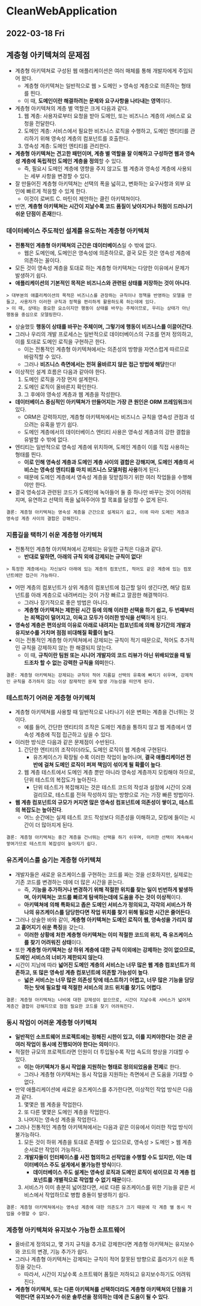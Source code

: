 # CleanWebApplication
## 2022-03-18 Fri

## 계층형 아키텍쳐의 문제점
* 계층형 아키텍쳐로 구성된 웹 애플리케이션은 여러 매체를 통해 개발자에게 주입되어 왔다.
  * 계층형 아키텍쳐는 일반적으로 웹 > 도메인 > 영속성 계층으로 의존하는 형태를 띈다.
  * 이 때, **도메인이란 해결하려는 문제와 요구사항을 나타내는 영역**이다.
* 계층형 아키텍쳐의 계층 별 역할은 크게 다음과 같다.
  1. 웹 계층: 사용자로부터 요청을 받아 도메인, 또는 비즈니스 계층의 서비스로 요청을 전달한다.
  2. 도메인 계층: 서비스에서 필요한 비즈니스 로직을 수행하고, 도메인 엔티티를 관리하기 위해 영속성 계층의 컴포넌트를 호출한다.
  3. 영속성 계층: 도메인 엔티티를 관리한다.
* **계층형 아키텍쳐는 견고한 패턴이며, 계층 별 역할을 잘 이해하고 구성하면 웹과 영속성 계층에 독립적인 도메인 계층을 정의**할 수 있다.
  * 즉, 필요시 도메인 계층에 영향을 주지 않고도 웹 계층과 영속성 계층에 사용되는 세부 사항을 변경할 수 있다.
* 잘 만들어진 계층형 아키텍쳐는 선택의 폭을 넓히고, 변화하는 요구사항과 외부 요인에 빠르게 적응할 수 있게 한다.
  * 이것이 로버트 C. 마틴이 제안하는 클린 아키텍쳐이다.
* 반면, **계층형 아키텍쳐는 시간이 지날수록 코드 품질이 낮아지거나 허점이 드러나기 쉬운 단점이 존재**한다.

### 데이터베이스 주도적인 설계를 유도하는 계층형 아키텍쳐
* **전통적인 계층형 아키텍쳐의 근간은 데이터베이스**일 수 밖에 없다.
  * 웹은 도메인에, 도메인은 영속성에 의존하므로, 결국 모든 것은 영속성 계층에 의존하는 꼴이다.
* 모든 것이 영속성 계층을 토대로 하는 계층형 아키텍쳐는 다양한 이유에서 문제가 발생하기 쉽다.
* **애플리케이션의 기본적인 목적은 비즈니스와 관련된 상태를 저장하는 것이 아니다**.
```
> 대부분의 애플리케이션의 목적은 비즈니스를 관장하는 규칙이나 정책을 반영하는 모델을 만들고, 사용자가 이러한 규칙과 정책을 편리하게 활용하도록 하는데에 있다. 
> 이 때, 상태는 중요한 요소이지만 행동이 상태를 바꾸는 주체이므로, 우리는 상태가 아닌 행동을 중심으로 모델링한다.
```
* 상술했듯 **행동이 상태를 바꾸는 주체이며, 그렇기에 행동이 비즈니스를 이끌어간다**.
* 그러나 우리의 개발 프로세스는 일반적으로 데이터베이스의 구조를 먼저 정의하고, 이를 토대로 도메인 로직을 구현하곤 한다.
  * 이는 전통적인 계층형 아키텍쳐에서는 의존성의 방향을 자연스럽게 따르므로 바람직할 수 있다.
  * 그러나 **비즈니스 측면에서는 전혀 올바르지 않은 접근 방법에 해당**한다!
* 이상적인 설계 흐름은 다음과 같아야 한다.
  1. 도메인 로직을 가장 먼저 설계한다.
  2. 도메인 로직이 올바른지 확인한다.
  3. 그 후에야 영속성 계층과 웹 계층을 작성한다.
* **데이터베이스 중심적인 아키텍쳐가 만들어지는 가장 큰 원인은 ORM 프레임워크**에 있다.
  * ORM은 강력하지만, 계층형 아키텍쳐에서는 비즈니스 규칙을 영속성 관점과 섞으려는 유혹을 받기 쉽다.
  * 도메인 계층에서의 데이터베이스 엔티티 사용은 영속성 계층과의 강한 결합을 유발할 수 밖에 없다.
* 엔티티는 일반적으로 영속성 계층에 위치하며, 도메인 계층이 이를 직접 사용하는 형태를 띈다.
  * **이로 인해 영속성 계층과 도메인 계층 사이의 결합은 강해지며, 도메인 계층의 서비스는 영속성 엔티티를 마치 비즈니스 모델처럼 사용**하게 된다.
  * 때문에 도메인 계층에서 영속성 계층을 뒷받침하기 위한 여러 작업들을 수행해야만 한다.
* 결국 영속성과 관련된 코드가 도메인에 녹아들어 둘 중 하나만 바꾸는 것이 어려워지며, 유연하고 선택의 폭을 넓혀주어야 할 목표를 달성할 수 없게 된다.
```
결론: 계층형 아키텍쳐는 영속성 계층을 근간으로 설계되기 쉽고, 이에 따라 도메인 계층과 영속성 계층 사이의 결합은 강해진다.
```

### 지름길을 택하기 쉬운 계층형 아키텍쳐
* 전통적인 계층형 아키텍쳐에서 강제되는 유일한 규칙은 다음과 같다.
  * **반대로 말하면, 아래의 규칙 외에 강제되는 규칙이 없다**!
```
> 특정한 계층에서는 자신보다 아래에 있는 계층의 컴포넌트, 적어도 같은 계층에 있는 컴포넌트에만 접근이 가능하다.
```
* 어떤 계층의 컴포넌트가 상위 계층의 컴포넌트에 접근할 일이 생긴다면, 해당 컴포넌트를 아래 계층으로 내려버리는 것이 가장 빠르고 깔끔한 해결책이다.
  * 그러나 장기적으로 좋은 방법은 아니다.
  * **계층형 아키텍쳐는 제한된 시간 등에 의해 이러한 선택을 하기 쉽고, 두 번째부터는 죄책감이 덜어지고, 이윽고 모두가 이러한 방식을 선택**하게 된다.
* **영속성 계층은 편의상의 이유로 아래로 내려지는 컴포넌트에 의해 장기간의 개발과 유지보수를 거치며 점점 비대해질 확률이 높다**.
* 이는 전통적인 계층형 아키텍쳐에서 강제되는 규칙이 적기 때문으로, 적어도 추가적인 규칙을 강제하지 않는 한 해결되지 않는다.
  * 이 때, **규칙이란 팀원 또는 시니어 개발자의 코드 리뷰가 아닌 위배되었을 때 빌드조차 할 수 없는 강력한 규칙을 의미**한다.
```
결론: 계층형 아키텍쳐는 강제되는 규칙이 적어 지름길 선택의 유혹에 빠지기 쉬우며, 강제적인 규칙을 추가하지 않는 이상 잠재적인 문제 발생 가능성을 떠안게 된다.
```

### 테스트하기 어려운 계층형 아키텍쳐
* 계층형 아키텍쳐를 사용할 때 일반적으로 나타나기 쉬운 변화는 계층을 건너뛰는 것이다.
  * 예를 들어, 간단한 엔티티의 조작은 도메인 계층을 통하지 않고 웹 계층에서 영속성 계층에 직접 접근하고 싶을 수 있다.
* 이러한 방식은 다음과 같은 문제점이 수반된다.
  1. 간단한 엔티티의 조작이더라도, 도메인 로직이 웹 계층에 구현된다.
     * 유즈케이스가 확장될 수록 이러한 작업이 늘어나며, **결국 애플리케이션 전반에 걸쳐 도메인 로직이 퍼져 책임이 섞이게 될 확률이 높다**.
  2. 웹 계층 테스트에서 도메인 계층 뿐만 아니라 영속성 계층까지 모킹해야 하므로, 단위 테스트의 복잡도가 높아진다.
     * 단위 테스트가 복잡해지는 것은 테스트 코드의 작성과 설정에 시간이 오래걸리므로, 테스트를 전혀 작성하지 않는 방향으로 가는 가장 빠른 방법이다.
* **웹 계층 컴포넌트의 규모가 커지면 많은 영속성 컴포넌트에 의존성이 쌓이고, 테스트의 복잡도는 높아진다**.
  * 어느 순간에는 실제 테스트 코드 작성보다 의존성을 이해하고, 모킹에 들이는 시간이 더 많아지게 된다.
```
결론: 계층형 아키텍쳐는 중간 계층을 건너뛰는 선택을 하기 쉬우며, 이러한 선택이 계속해서 쌓여가므로 테스트의 복잡성이 높아지기 쉽다.
```

### 유즈케이스를 숨기는 계층형 아키텍쳐
* 개발자들은 새로운 유즈케이스를 구현하는 코드를 짜는 것을 선호하지만, 실제로는 기존 코드를 변경하는 데에 더 많은 시간을 쏟는다.
  * 즉, **기능을 추가하거나 변경하기 위해 적절한 위치를 찾는 일이 빈번하게 발생하며, 아키텍쳐는 코드를 빠르게 탐색하는데에 도움을 주는 것이 이상적**이다.
  * **아키텍쳐에 의해 특화되고 좁은 도메인 서비스가 정의되고, 각각의 서비스가 하나의 유즈케이스를 담당한다면 작업 위치를 찾기 위해 필요한 시간은 줄어든다**.
* 그러나 상술한 바와 같이, **계층형 아키텍쳐는 도메인 로직이 웹, 영속성을 가리지 않고 흩어지기 쉬운 특징**을 갖는다.
  * **이러한 상황에 처한 계층형 아키텍쳐는 이미 적절한 코드의 위치, 즉 유즈케이스를 찾기 어려워진 상태**이다.
* 또한 **계층형 아키텍쳐는 상 하위 계층에 대한 규칙 이외에는 강제하는 것이 없으므로, 도메인 서비스의 너비가 제한되지 않는다**.
* 시간이 지남에 따라 **넓어진 도메인 계층의 서비스는 너무 많은 웹 계층 컴포넌트가 의존하고, 또 많은 영속성 계층 컴포넌트에 의존할 가능성이 높다**.
  * **넓은 서비스는 너무 많은 의존성 탓에 테스트하기 어렵고, 너무 많은 기능을 담당하는 탓에 필요할 때 적절한 서비스의 코드 위치를 찾기도 어렵다**.
```
결론: 계층형 아키텍쳐는 너비에 대한 강제성이 없으므로, 시간이 지날수록 서비스가 넓어져 계층간 결합이 강해지므로 점점 필요한 코드를 찾기 어려워진다.
```

### 동시 작업이 어려운 계층형 아키텍쳐
* **일반적인 소프트웨어 프로젝트에는 정해진 시한이 있고, 이를 지켜야한다는 것은 곧 여러 작업이 동시에 진행되어야 한다는 의미**이다.
* 적절한 규모의 프로젝트라면 인원이 더 투입될수록 작업 속도의 향상을 기대할 수 있다.
  * **이는 아키텍쳐가 동시 작업을 지원하는 형태로 정의되었음을 전제**로 한다.
  * 그러나 계층형 아키텍쳐는 동시 작업을 지원하는 측면에서 큰 도움을 기대할 수 없다.
* 만약 애플리케이션에 새로운 유즈케이스를 추가한다면, 이상적인 작업 방식은 다음과 같다.
  1. 몇몇은 웹 계층을 작업한다.
  2. 또 다른 몇몇은 도메인 계층을 작업한다.
  3. 나머지는 영속성 계층을 작업한다.
* 그러나 전통적인 계층형 아키텍쳐에서는 다음과 같은 이유에서 이러한 작업 방식이 불가능하다.
  1. 모든 것이 하위 계층을 토대로 존재할 수 있으므로, 영속성 > 도메인 > 웹 계층 순서로만 작업이 가능하다.
  2. **개발자들이 인터페이스를 사전 협의하고 선작업을 수행할 수도 있지만, 이는 데이터베이스 주도 설게에서 불가능한 방식**이다.
     * **데이터베이스 주도 설계는 영속성 로직과 도메인 로직이 섞이므로 각 계층 컴포넌트를 개별적으로 작업할 수 없기 때문**이다.
  3. 서비스가 이미 충분히 넓어졌다면, 서로 다른 유즈케이스를 위한 기능을 같은 서비스에서 작업하므로 병합 충돌이 발생하기 쉽다.
```
결론: 계층형 아키텍쳐에서는 영속성 계층에 대한 의존도가 크기 때문에 각 계층 별 동시 작업을 수행할 수 없다.
```

### 계층형 아키텍쳐와 유지보수 가능한 소프트웨어
* 올바르게 정의되고, 몇 가지 규칙을 추가로 강제한다면 계층형 아키텍쳐는 유지보수와 코드의 변경, 기능 추가가 쉽다.
* 그러나 계층형 아키텍쳐는 강제되는 규칙이 적어 잘못된 방향으로 흘러가기 쉬운 특징을 갖는다.
  * 따라서, 시간이 지날수록 소프트웨어 품질은 저하되고 유지보수하기도 어려워진다.
* **계층형 아키텍쳐, 또는 다른 아키텍쳐를 선택하더라도 계층형 아키텍쳐의 단점을 기억한다면 유지보수가 쉬운 솔루션을 정의하는 데에 큰 도움이 될 수 있다**.